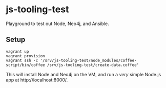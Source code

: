 # js-tooling-test

Playground to test out Node, Neo4j, and Ansible.

## Setup

```
vagrant up
vagrant provision
vagrant ssh -c '/srv/js-tooling-test/node_modules/coffee-script/bin/coffee /srv/js-tooling-test/create-data.coffee'
```

This will install Node and Neo4j on the VM, and run a *very* simple Node.js app at http://localhost:8000/.
